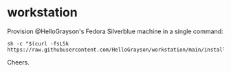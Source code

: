 # workstation 

Provision @HelloGrayson's Fedora Silverblue machine in a single command:

```console
sh -c "$(curl -fsLSk https://raw.githubusercontent.com/HelloGrayson/workstation/main/install.sh)"
```

Cheers.

